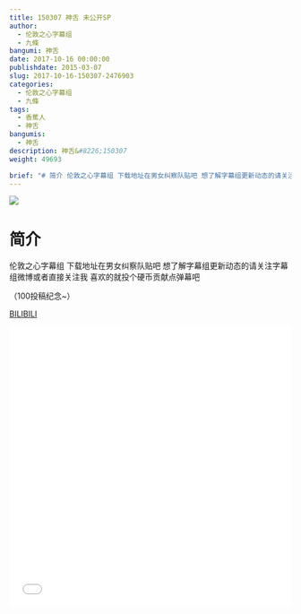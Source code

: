 ```yaml
---
title: 150307 神舌 未公开SP
author: 
  - 伦敦之心字幕组
  - 九條
bangumi: 神舌
date: 2017-10-16 00:00:00
publishdate: 2015-03-07
slug: 2017-10-16-150307-2476903
categories: 
  - 伦敦之心字幕组
  - 九條
tags: 
  - 香蕉人
  - 神舌
bangumis: 
  - 神舌
description: 神舌&#8226;150307
weight: 49693

brief: "# 简介 伦敦之心字幕组 下载地址在男女纠察队贴吧 想了解字幕组更新动态的请关注字幕组微博或者直接关注我 喜欢的就投个硬币贡献点弹幕吧 （100投稿纪念~）"
---
```


![](https://i.imgur.com/GpvRNxk.jpg)

# 简介  
伦敦之心字幕组 下载地址在男女纠察队贴吧 想了解字幕组更新动态的请关注字幕组微博或者直接关注我 喜欢的就投个硬币贡献点弹幕吧


（100投稿纪念~）

  [BILIBILI](https://www.bilibili.com/video/av2476903/)


<div class="vcontainer">  <iframe class='video' src="//www.bilibili.com/blackboard/player.html?aid=2476903" width="100%" height="500" frameborder="0" allowfullscreen="allowfullscreen"></iframe></div>
